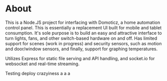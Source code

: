 # About

This is a Node.JS project for interfacing with Domoticz, a home automation control panel. This is essentially a replacement UI built for mobile and tablet consumption. It's sole purpose is to build an easy and attractive interface to turn lights, fans, and other switch-based hardware on and off. Has limited support for scenes (work in progress) and security sensors, such as motion and door/window sensors, and finally, support for graphing temperatures.

Utilizes Express for static file serving and API handling, and socket.io for websocket and real-time streaming.

Testing deploy
 crazyiness
a
a
a
